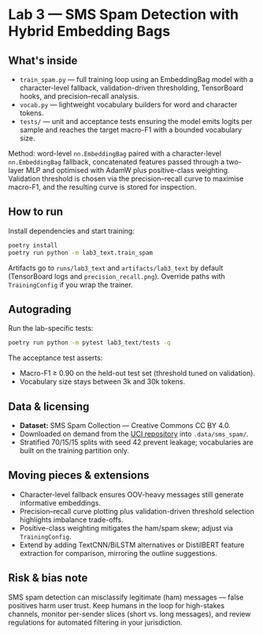 # Lab 3 — SMS Spam Detection with Hybrid Embedding Bags

## What's inside

- `train_spam.py` — full training loop using an EmbeddingBag model with a character-level fallback, validation-driven thresholding, TensorBoard hooks, and precision–recall analysis.
- `vocab.py` — lightweight vocabulary builders for word and character tokens.
- `tests/` — unit and acceptance tests ensuring the model emits logits per sample and reaches the target macro-F1 with a bounded vocabulary size.

Method: word-level `nn.EmbeddingBag` paired with a character-level `nn.EmbeddingBag` fallback, concatenated features passed through a two-layer MLP and optimised with AdamW plus positive-class weighting. Validation threshold is chosen via the precision–recall curve to maximise macro-F1, and the resulting curve is stored for inspection.

## How to run

Install dependencies and start training:

```bash
poetry install
poetry run python -m lab3_text.train_spam
```

Artifacts go to `runs/lab3_text` and `artifacts/lab3_text` by default (TensorBoard logs and `precision_recall.png`). Override paths with `TrainingConfig` if you wrap the trainer.

## Autograding

Run the lab-specific tests:

```bash
poetry run python -m pytest lab3_text/tests -q
```

The acceptance test asserts:

- Macro-F1 ≥ 0.90 on the held-out test set (threshold tuned on validation).
- Vocabulary size stays between 3k and 30k tokens.

## Data & licensing

- **Dataset:** SMS Spam Collection — Creative Commons CC BY 4.0.
- Downloaded on demand from the [UCI repository](https://archive.ics.uci.edu/dataset/228/sms%2Bspam%2Bcollection) into `.data/sms_spam/`.
- Stratified 70/15/15 splits with seed 42 prevent leakage; vocabularies are built on the training partition only.

## Moving pieces & extensions

- Character-level fallback ensures OOV-heavy messages still generate informative embeddings.
- Precision–recall curve plotting plus validation-driven threshold selection highlights imbalance trade-offs.
- Positive-class weighting mitigates the ham/spam skew; adjust via `TrainingConfig`.
- Extend by adding TextCNN/BiLSTM alternatives or DistilBERT feature extraction for comparison, mirroring the outline suggestions.

## Risk & bias note

SMS spam detection can misclassify legitimate (ham) messages — false positives harm user trust. Keep humans in the loop for high-stakes channels, monitor per-sender slices (short vs. long messages), and review regulations for automated filtering in your jurisdiction.
